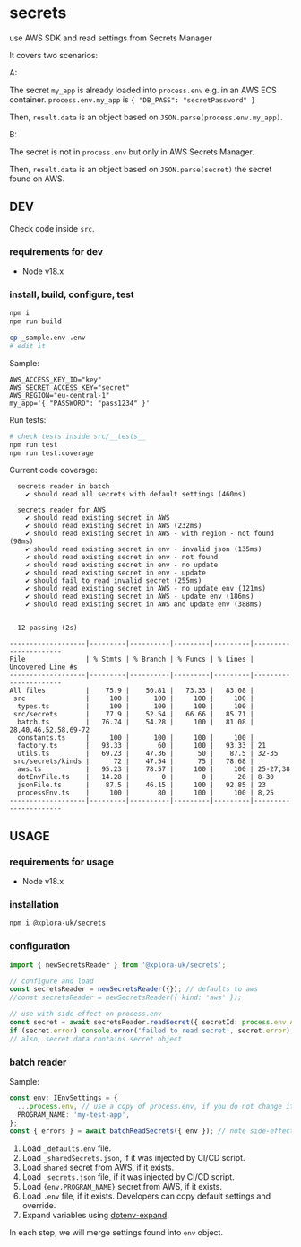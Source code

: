 # secrets

use AWS SDK and read settings from Secrets Manager

It covers two scenarios:

A:

The secret `my_app` is already loaded into `process.env` e.g. in an AWS ECS container.
`process.env.my_app` is `{ "DB_PASS": "secretPassword" }`

Then, `result.data` is an object based on `JSON.parse(process.env.my_app)`.

B:

The secret is not in `process.env` but only in AWS Secrets Manager.

Then, `result.data` is an object based on `JSON.parse(secret)` the secret found on AWS.

## DEV

Check code inside `src`.

### requirements for dev

* Node v18.x

### install, build, configure, test

```sh
npm i
npm run build
```

```sh
cp _sample.env .env
# edit it
```

Sample:

```plain
AWS_ACCESS_KEY_ID="key"
AWS_SECRET_ACCESS_KEY="secret"
AWS_REGION="eu-central-1"
my_app='{ "PASSWORD": "pass1234" }'
```

Run tests:

```sh
# check tests inside src/__tests__
npm run test
npm run test:coverage
```

Current code coverage:

```plain
  secrets reader in batch
    ✔ should read all secrets with default settings (460ms)

  secrets reader for AWS
    ✔ should read existing secret in AWS
    ✔ should read existing secret in AWS (232ms)
    ✔ should read existing secret in AWS - with region - not found (98ms)
    ✔ should read existing secret in env - invalid json (135ms)
    ✔ should read existing secret in env - not found
    ✔ should read existing secret in env - no update
    ✔ should read existing secret in env - update
    ✔ should fail to read invalid secret (255ms)
    ✔ should read existing secret in AWS - no update env (121ms)
    ✔ should read existing secret in AWS - update env (186ms)
    ✔ should read existing secret in AWS and update env (388ms)


  12 passing (2s)

-------------------|---------|----------|---------|---------|----------------------
File               | % Stmts | % Branch | % Funcs | % Lines | Uncovered Line #s    
-------------------|---------|----------|---------|---------|----------------------
All files          |    75.9 |    50.81 |   73.33 |   83.08 |                      
 src               |     100 |      100 |     100 |     100 |                      
  types.ts         |     100 |      100 |     100 |     100 |                      
 src/secrets       |    77.9 |    52.54 |   66.66 |   85.71 |                      
  batch.ts         |   76.74 |    54.28 |     100 |   81.08 | 28,40,46,52,58,69-72 
  constants.ts     |     100 |      100 |     100 |     100 |                      
  factory.ts       |   93.33 |       60 |     100 |   93.33 | 21                   
  utils.ts         |   69.23 |    47.36 |      50 |    87.5 | 32-35                
 src/secrets/kinds |      72 |    47.54 |      75 |   78.68 |                      
  aws.ts           |   95.23 |    78.57 |     100 |     100 | 25-27,38             
  dotEnvFile.ts    |   14.28 |        0 |       0 |      20 | 8-30                 
  jsonFile.ts      |    87.5 |    46.15 |     100 |   92.85 | 23                   
  processEnv.ts    |     100 |       80 |     100 |     100 | 8,25                 
-------------------|---------|----------|---------|---------|----------------------
```

## USAGE

### requirements for usage

* Node v18.x

### installation

```sh
npm i @xplora-uk/secrets
```

### configuration

```typescript
import { newSecretsReader } from '@xplora-uk/secrets';

// configure and load
const secretsReader = newSecretsReader({}); // defaults to aws
//const secretsReader = newSecretsReader({ kind: 'aws' });

// use with side-effect on process.env
const secret = await secretsReader.readSecret({ secretId: process.env.APP_ID, env: process.env, updateEnv: true });
if (secret.error) console.error('failed to read secret', secret.error);
// also, secret.data contains secret object
```

### batch reader

Sample:

```ts
const env: IEnvSettings = {
  ...process.env, // use a copy of process.env, if you do not change it!
  PROGRAM_NAME: 'my-test-app',
};
const { errors } = await batchReadSecrets({ env }); // note side-effect on env
```

1. Load `_defaults.env` file.
2. Load `_sharedSecrets.json`, if it was injected by CI/CD script.
3. Load `shared` secret from AWS, if it exists.
4. Load `_secrets.json` file, if it was injected by CI/CD script.
5. Load `{env.PROGRAM_NAME}` secret from AWS, if it exists.
6. Load `.env` file, if it exists. Developers can copy default settings and override.
7. Expand variables using [dotenv-expand](https://www.npmjs.com/package/dotenv).

In each step, we will merge settings found into `env` object.
